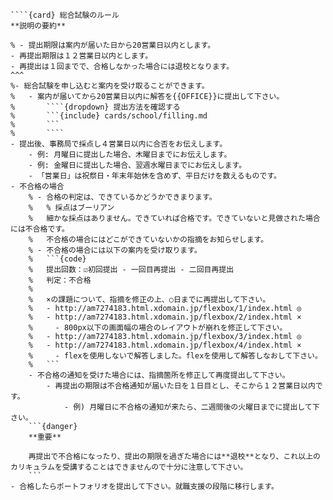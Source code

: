 `````{div} taskcard
````{card} 総合試験のルール
**説明の要約**

% - 提出期限は案内が届いた日から20営業日以内とします。
- 再提出期限は１２営業日以内とします。
- 再提出は１回までで、合格しなかった場合には退校となります。
^^^
%- 総合試験を申し込むと案内を受け取ることができます。
%	- 案内が届いてから20営業日以内に解答を{{OFFICE}}に提出して下さい。
%		````{dropdown} 提出方法を確認する
%		```{include} cards/school/filling.md
%		```
%		````
- 提出後、事務局で採点し４営業日以内に合否をお伝えします。
	- 例: 月曜日に提出した場合、木曜日までにお伝えします。
	- 例: 金曜日に提出した場合、翌週水曜日までにお伝えします。
	- 「営業日」は祝祭日・年末年始休を含めず、平日だけを数えるものです。
- 不合格の場合
	% - 合格の判定は、できているかどうかできまります。
	%	% 採点はブーリアン
	%	細かな採点はありません。できていれば合格です。できていないと見做された場合には不合格です。
	%	不合格の場合にはどこができていないかの指摘をお知らせします。
	% - 不合格の場合には以下の案内を受け取ります。
	% 	```{code}
	% 	提出回数：☑初回提出 - 一回目再提出 - 二回目再提出
	% 	判定：不合格
	%
	% 	×の課題について、指摘を修正の上、○日までに再提出して下さい。
	% 	- http://am7274183.html.xdomain.jp/flexbox/1/index.html ◎
	% 	- http://am7274183.html.xdomain.jp/flexbox/2/index.html ×
	% 	  - 800px以下の画面幅の場合のレイアウトが崩れを修正して下さい。
	% 	- http://am7274183.html.xdomain.jp/flexbox/3/index.html ◎
	% 	- http://am7274183.html.xdomain.jp/flexbox/4/index.html ×
	% 	  - flexを使用しないで解答しました。flexを使用して解答しなおして下さい。
	% 	```
	- 不合格の通知を受けた場合には、指摘箇所を修正して再度提出して下さい。
		- 再提出の期限は不合格通知が届いた日を１日目とし、そこから１２営業日以内です。
			- 例) 月曜日に不合格の通知が来たら、二週間後の火曜日までに提出して下さい。
	```{danger}
	**重要**

	再提出で不合格になったり、提出の期限を過ぎた場合には**退校**となり、これ以上のカリキュラムを受講することはできませんので十分に注意して下さい。
	```
- 合格したらポートフォリオを提出して下さい。就職支援の段階に移行します。
`````
